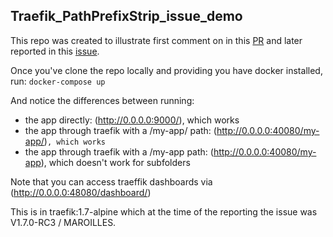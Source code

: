 Traefik_PathPrefixStrip_issue_demo
---

This repo was created to illustrate first comment on in this [PR](https://github.com/containous/traefik/pull/3631#issuecomment-412660594) and later reported in this [issue](https://github.com/containous/traefik/issues/3852).

Once you've clone the repo locally and providing you have docker installed, run: ```docker-compose up```

And notice the differences between running:
* the app directly: (http://0.0.0.0:9000/), which works
* the app through traefik with a /my-app/ path: (http://0.0.0.0:40080/my-app/)`, which works`
* the app through traefik with a /my-app path: (http://0.0.0.0:40080/my-app), which doesn't work for subfolders

Note that you can access traeffik dashboards via (http://0.0.0.0:48080/dashboard/)

This is in traefik:1.7-alpine which at the time of the reporting the issue was V1.7.0-RC3 / MAROILLES.



